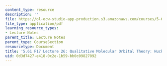 ```yaml
---
content_type: resource
description: ''
file: https://ol-ocw-studio-app-production.s3.amazonaws.com/courses/5-61-physical-chemistry-fall-2017/0d3d7427e4180c2e1b59bb0c09827092_MIT5_61F17_lec26.pdf
file_type: application/pdf
learning_resource_types:
- Lecture Notes
parent_title: Lecture Notes
parent_type: CourseSection
resourcetype: Document
title: '5.61 F17 Lecture 26: Qualitative Molecular Orbital Theory: Huckel Theory'
uid: 0d3d7427-e418-0c2e-1b59-bb0c09827092
---
```

